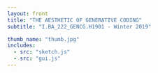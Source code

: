 ```yaml
---
layout: front
title: "THE AESTHETIC OF GENERATIVE CODING" 
subtitle: "I.BA_222_GENCG.H1901 - Winter 2019"

thumb_name: "thumb.jpg"
includes:
  - src: "sketch.js"
  - src: "gui.js"
---
```

